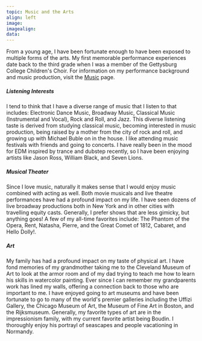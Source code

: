 ```yaml
---
topic: Music and the Arts
align: left
image: 
imagealign:
data: 
---
```

From a young age, I have been fortunate enough to have been exposed to multiple forms of the arts. My first memorable performance experiences date back to the third grade when I was a member of the Gettysburg College Children's Choir. For information on my performance background and music production, visit the [Music](/music/) page.

##### Listening Interests
I tend to think that I have a diverse range of music that I listen to that includes: Electronic Dance Music, Broadway Music, Classical Music (Instrumental and Vocal), Rock and Roll, and Jazz. This diverse listening taste is derived from studying classical music, becoming interested in music production, being raised by a mother from the city of rock and roll, and growing up with Michael Buble on in the house. I like attending music festivals with friends and going to concerts. I have really been in the mood for EDM inspired by trance and dubstep recently, so I have been enjoying artists like Jason Ross, William Black, and Seven Lions.

##### Musical Theater
Since I love music, naturally it makes sense that I would enjoy music combined with acting as well. Both movie musicals and live theatre performances have had a profound impact on my life. I have seen dozens of live broadway productions both in New York and in other cities with travelling equity casts. Generally, I prefer shows that are less gimicky, but anything goes! A few of my all-time favorites include: The Phantom of the Opera, Rent, Natasha, Pierre, and the Great Comet of 1812, Cabaret, and Hello Dolly!.

##### Art
My family has had a profound impact on my taste of physical art. I have fond memories of my grandmother taking me to the Cleveland Museum of Art to look at the armor room and of my dad trying to teach me how to learn his skills in watercolor painting. Ever since I can remember my grandparents work has lined my walls, offering a connection back to those who are important to me. I have enjoyed going to art museums and have been fortunate to go to many of the world's premier galleries including the Uffizi Gallery, the Chicago Museum of Art, the Museum of Fine Art in Boston, and the Rijksmuseum. Generally, my favorite types of art are in the impressionism family, with my current favorite artist being Boudin. I thoroughly enjoy his portrayl of seascapes and people vacationing in Normandy.
